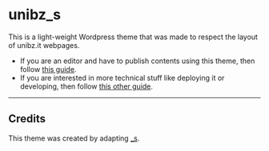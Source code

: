 # unibz_s #

This is a light-weight Wordpress theme that was made to respect the layout of 
unibz.it webpages.

 * If you are an editor and have to publish contents using this theme, then follow 
   [this guide](doc/editors.md).
 * If you are interested in more technical stuff like deploying it or developing,
   then follow [this other guide](doc/developers.md).

---

## Credits ##
This theme was created by adapting [\_s](http://underscores.me).

